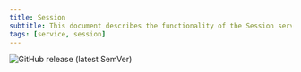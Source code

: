 ```yaml
---
title: Session
subtitle: This document describes the functionality of the Session service
tags: [service, session]
---
```


![GitHub release (latest SemVer)](https://img.shields.io/github/v/release/q-assistant/sessions?sort=semver)  
